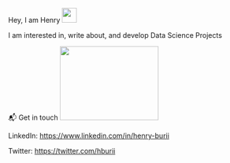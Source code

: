 Hey, I am Henry <img src="https://raw.githubusercontent.com/MartinHeinz/MartinHeinz/master/wave.gif" width="30px">

I am interested in, write about, and develop Data Science Projects

 📬 Get in touch  <img src="https://user-images.githubusercontent.com/19470424/124124429-14d3e700-da81-11eb-9cc9-aecd4753ae9e.gif" width="200" height="150">

LinkedIn: https://www.linkedin.com/in/henry-burii

Twitter: https://twitter.com/hburii 

